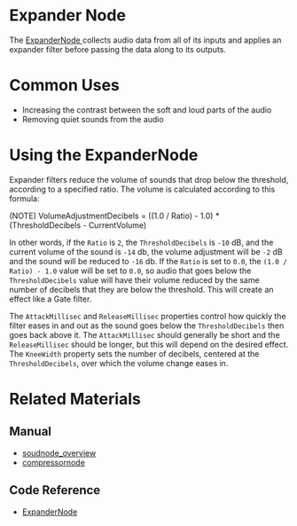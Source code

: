 # Expander Node
The [ ExpanderNode ](https://github.com/PlasmaEngine/PlasmaDocs/blob/master/code_reference/class_reference/expandernode.markdown) collects audio data from all of its inputs and applies an expander filter before passing the data along to its outputs. 

# Common Uses

- Increasing the contrast between the soft and loud parts of the audio
- Removing quiet sounds from the audio

# Using the ExpanderNode 

Expander filters reduce the volume of sounds that drop below the threshold, according to a specified ratio. The volume is calculated according to this formula:

(NOTE) VolumeAdjustmentDecibels = ((1.0 / Ratio) - 1.0) * (ThresholdDecibels - CurrentVolume)

In other words, if the `Ratio` is `2`, the `ThresholdDecibels` is `-10` dB, and the current volume of the sound is `-14` db, the volume adjustment will be `-2` dB and the sound will be reduced to `-16` db.  If the `Ratio` is set to `0.0`, the `(1.0 / Ratio) - 1.0` value will be set to `0.0`, so audio that goes below the `ThresholdDecibels` value will have their volume reduced by the same number of decibels that they are below the threshold. This will create an effect like a Gate filter.

The `AttackMillisec` and `ReleaseMillisec` properties control how quickly the filter eases in and out as the sound goes below the `ThresholdDecibels` then goes back above it. The `AttackMillisec` should generally be short and the `ReleaseMillisec` should be longer, but this will depend on the desired effect. The `KneeWidth` property sets the number of decibels, centered at the `ThresholdDecibels`, over which the volume change eases in. 

# Related Materials
## Manual
- [soudnode_overview](https://plasmaengine.github.io/PlasmaDocs/Manual/audio/soundnode/soudnode_overview.markdown)
- [compressornode](https://plasmaengine.github.io/PlasmaDocs/Manual/audio/soundnode/compressornode.markdown)

## Code Reference
- [ ExpanderNode ](https://github.com/PlasmaEngine/PlasmaDocs/blob/master/code_reference/class_reference/expandernode.markdown) 

 